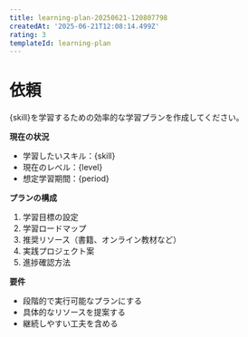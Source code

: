 ```yaml
---
title: learning-plan-20250621-120807798
createdAt: '2025-06-21T12:08:14.499Z'
rating: 3
templateId: learning-plan
---
```

 
 
# 依頼
 
\{skill}を学習するための効率的な学習プランを作成してください。
 
**現在の状況**
 
- 学習したいスキル：\{skill}
- 現在のレベル：\{level}
- 想定学習期間：\{period}
 
**プランの構成**
 
1. 学習目標の設定
2. 学習ロードマップ
3. 推奨リソース（書籍、オンライン教材など）
4. 実践プロジェクト案
5. 進捗確認方法
 
**要件**
 
- 段階的で実行可能なプランにする
- 具体的なリソースを提案する
- 継続しやすい工夫を含める
